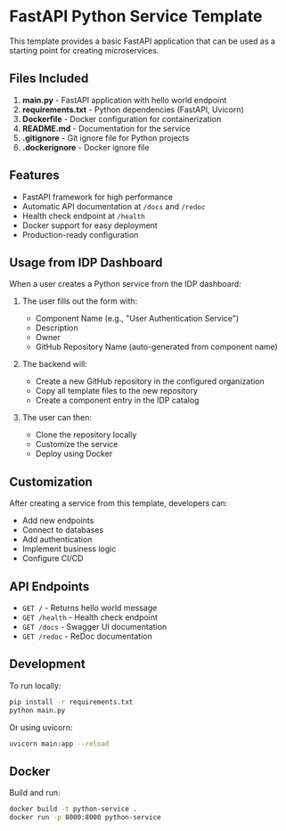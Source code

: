 # FastAPI Python Service Template

This template provides a basic FastAPI application that can be used as a starting point for creating microservices.

## Files Included

1. **main.py** - FastAPI application with hello world endpoint
2. **requirements.txt** - Python dependencies (FastAPI, Uvicorn)
3. **Dockerfile** - Docker configuration for containerization
4. **README.md** - Documentation for the service
5. **.gitignore** - Git ignore file for Python projects
6. **.dockerignore** - Docker ignore file

## Features

- FastAPI framework for high performance
- Automatic API documentation at `/docs` and `/redoc`
- Health check endpoint at `/health`
- Docker support for easy deployment
- Production-ready configuration

## Usage from IDP Dashboard

When a user creates a Python service from the IDP dashboard:

1. The user fills out the form with:
   - Component Name (e.g., "User Authentication Service")
   - Description
   - Owner
   - GitHub Repository Name (auto-generated from component name)

2. The backend will:
   - Create a new GitHub repository in the configured organization
   - Copy all template files to the new repository
   - Create a component entry in the IDP catalog

3. The user can then:
   - Clone the repository locally
   - Customize the service
   - Deploy using Docker

## Customization

After creating a service from this template, developers can:
- Add new endpoints
- Connect to databases
- Add authentication
- Implement business logic
- Configure CI/CD

## API Endpoints

- `GET /` - Returns hello world message
- `GET /health` - Health check endpoint
- `GET /docs` - Swagger UI documentation
- `GET /redoc` - ReDoc documentation

## Development

To run locally:

```bash
pip install -r requirements.txt
python main.py
```

Or using uvicorn:

```bash
uvicorn main:app --reload
```

## Docker

Build and run:

```bash
docker build -t python-service .
docker run -p 8000:8000 python-service
```


